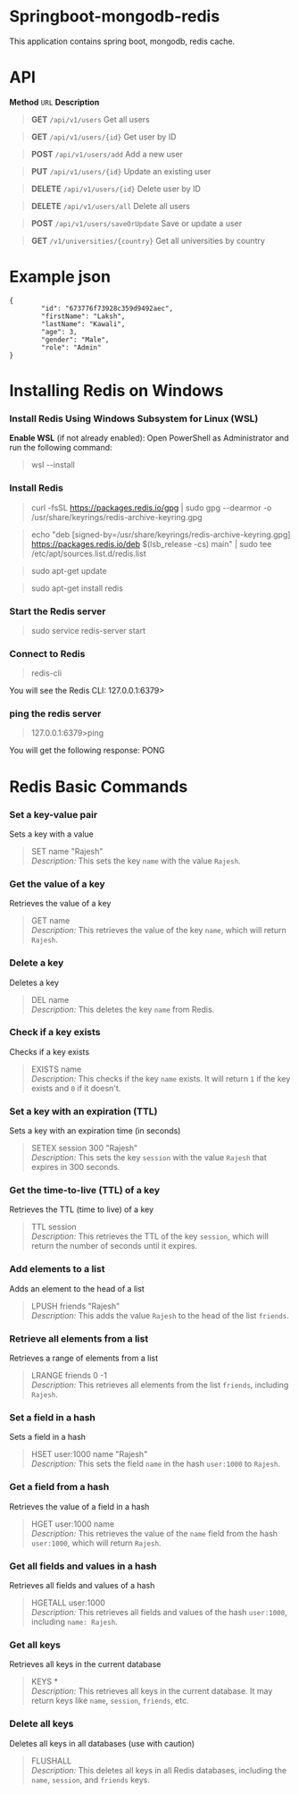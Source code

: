 # Springboot-mongodb-redis
This application contains spring boot, mongodb, redis cache.


# API


**Method** ```URL``` **Description**

> **GET**		```/api/v1/users```					Get all users

> **GET**		```/api/v1/users/{id}```			Get user by ID

> **POST**		```/api/v1/users/add```				Add a new user

> **PUT**		```/api/v1/users/{id}```			Update an existing user

> **DELETE**	```/api/v1/users/{id}```			Delete user by ID

> **DELETE**	```/api/v1/users/all```				Delete all users

> **POST**		```/api/v1/users/saveOrUpdate```	Save or update a user

> **GET**       ```/v1/universities/{country}```	Get all universities by country


# Example json

``` 
{
        "id": "673776f73928c359d9492aec",
        "firstName": "Laksh",
        "lastName": "Kawali",
        "age": 3,
        "gender": "Male",
        "role": "Admin"
}
```

# Installing Redis on Windows

### Install Redis Using Windows Subsystem for Linux (WSL)

**Enable WSL** (if not already enabled):
Open PowerShell as Administrator and run the following command:

> wsl --install

### Install Redis
> curl -fsSL https://packages.redis.io/gpg | sudo gpg --dearmor -o /usr/share/keyrings/redis-archive-keyring.gpg

> echo "deb [signed-by=/usr/share/keyrings/redis-archive-keyring.gpg] https://packages.redis.io/deb $(lsb_release -cs) main" | sudo tee /etc/apt/sources.list.d/redis.list

> sudo apt-get update

> sudo apt-get install redis

### Start the Redis server

> sudo service redis-server start

### Connect to Redis

> redis-cli

You will see the Redis CLI:
127.0.0.1:6379>

### ping the redis server

> 127.0.0.1:6379>ping

You will get the following response:
PONG


# Redis Basic Commands

### Set a key-value pair
Sets a key with a value
> SET name "Rajesh"  
*Description:* This sets the key `name` with the value `Rajesh`.

### Get the value of a key
Retrieves the value of a key
> GET name  
*Description:* This retrieves the value of the key `name`, which will return `Rajesh`.

### Delete a key
Deletes a key
> DEL name  
*Description:* This deletes the key `name` from Redis.

### Check if a key exists
Checks if a key exists
> EXISTS name  
*Description:* This checks if the key `name` exists. It will return `1` if the key exists and `0` if it doesn't.

### Set a key with an expiration (TTL)
Sets a key with an expiration time (in seconds)
> SETEX session 300 "Rajesh"  
*Description:* This sets the key `session` with the value `Rajesh` that expires in 300 seconds.

### Get the time-to-live (TTL) of a key
Retrieves the TTL (time to live) of a key
> TTL session  
*Description:* This retrieves the TTL of the key `session`, which will return the number of seconds until it expires.

### Add elements to a list
Adds an element to the head of a list
> LPUSH friends "Rajesh"  
*Description:* This adds the value `Rajesh` to the head of the list `friends`.

### Retrieve all elements from a list
Retrieves a range of elements from a list
> LRANGE friends 0 -1  
*Description:* This retrieves all elements from the list `friends`, including `Rajesh`.

### Set a field in a hash
Sets a field in a hash
> HSET user:1000 name "Rajesh"  
*Description:* This sets the field `name` in the hash `user:1000` to `Rajesh`.

### Get a field from a hash
Retrieves the value of a field in a hash
> HGET user:1000 name  
*Description:* This retrieves the value of the `name` field from the hash `user:1000`, which will return `Rajesh`.

### Get all fields and values in a hash
Retrieves all fields and values of a hash
> HGETALL user:1000  
*Description:* This retrieves all fields and values of the hash `user:1000`, including `name: Rajesh`.

### Get all keys
Retrieves all keys in the current database
> KEYS *  
*Description:* This retrieves all keys in the current database. It may return keys like `name`, `session`, `friends`, etc.

### Delete all keys
Deletes all keys in all databases (use with caution)
> FLUSHALL  
*Description:* This deletes all keys in all Redis databases, including the `name`, `session`, and `friends` keys. 